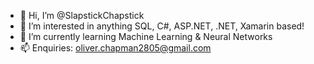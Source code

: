 - 👋 Hi, I’m @SlapstickChapstick
- 👀 I’m interested in anything SQL, C#, ASP.NET, .NET, Xamarin based!
- 🌱 I’m currently learning Machine Learning & Neural Networks
- 📫 Enquiries: oliver.chapman2805@gmail.com

<!---
SlapstickChapstick/SlapstickChapstick is a ✨ special ✨ repository because its `README.md` (this file) appears on your GitHub profile.
You can click the Preview link to take a look at your changes.
--->
